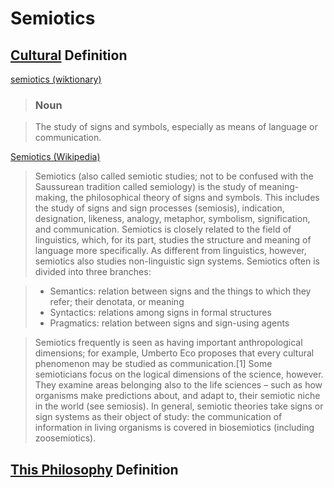 # Semiotics

## [Cultural](./culture.md) Definition

<a href="http://en.wiktionary.org/wiki/semiotics" target="_blank">semiotics (wiktionary)</a>

> ### Noun

> The study of signs and symbols, especially as means of language or communication.

<a href="https://en.wikipedia.org/wiki/Semiotics" target="_blank">Semiotics (Wikipedia)</a>

> Semiotics (also called semiotic studies; not to be confused with the Saussurean tradition called semiology) is the study of meaning-making, the philosophical theory of signs and symbols. This includes the study of signs and sign processes (semiosis), indication, designation, likeness, analogy, metaphor, symbolism, signification, and communication. Semiotics is closely related to the field of linguistics, which, for its part, studies the structure and meaning of language more specifically. As different from linguistics, however, semiotics also studies non-linguistic sign systems. Semiotics often is divided into three branches:

> * Semantics: relation between signs and the things to which they refer; their denotata, or meaning
> * Syntactics: relations among signs in formal structures
> * Pragmatics: relation between signs and sign-using agents

> Semiotics frequently is seen as having important anthropological dimensions; for example, Umberto Eco proposes that every cultural phenomenon may be studied as communication.[1] Some semioticians focus on the logical dimensions of the science, however. They examine areas belonging also to the life sciences – such as how organisms make predictions about, and adapt to, their semiotic niche in the world (see semiosis). In general, semiotic theories take signs or sign systems as their object of study: the communication of information in living organisms is covered in biosemiotics (including zoosemiotics).

## [This Philosophy](./this-philosophy.md) Definition


